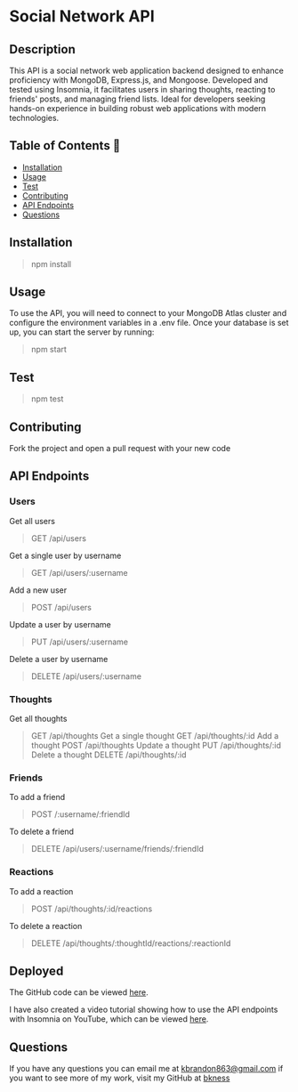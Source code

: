 # Social Network API


## Description 
This API is a social network web application backend designed to enhance proficiency with MongoDB, Express.js, and Mongoose. Developed and tested using Insomnia, it facilitates users in sharing thoughts, reacting to friends' posts, and managing friend lists. Ideal for developers seeking hands-on experience in building robust web applications with modern technologies.
## Table of Contents 📝

- [Installation](#installation)
- [Usage](#usage)
- [Test](#test)
- [Contributing](#contributing)
- [API Endpoints](#api-endpoints)
- [Questions](#questions-📝)

## Installation 
>npm install

## Usage
To use the API, you will need to connect to your MongoDB Atlas cluster and configure the environment variables in a .env file. Once your database is set up, you can start the server by running:

>npm start

## Test 

>npm test

## Contributing
Fork the project and open a pull request with your new code

## API Endpoints 

### Users
Get all users

>GET /api/users

Get a single user by username 

>GET /api/users/:username

Add a new user

>POST /api/users

Update a user by username

>PUT /api/users/:username

Delete a user by username

>DELETE /api/users/:username

### Thoughts
Get all thoughts
>GET /api/thoughts
Get a single thought
>GET /api/thoughts/:id
Add a thought
>POST /api/thoughts
Update a thought
>PUT /api/thoughts/:id
Delete a thought
>DELETE /api/thoughts/:id

### Friends
To add a friend 

>POST /:username/:friendId

To delete a friend

>DELETE /api/users/:username/friends/:friendId

### Reactions 
To add a reaction 

>POST /api/thoughts/:id/reactions

To delete a reaction

>DELETE /api/thoughts/:thoughtId/reactions/:reactionId

## Deployed 
The GitHub code can be viewed [here](https://github.com/bkness/Social-Network-API). 

I have also created a video tutorial showing how to use the API endpoints with Insomnia on YouTube, which can be viewed [here](https://www.youtube.com/watch?v=g3LsVPTANH0).


## Questions
If you have any questions you can email me at kbrandon863@gmail.com if you want to see more of my work, visit my GitHub at [bkness](https://github.com/bkness)
